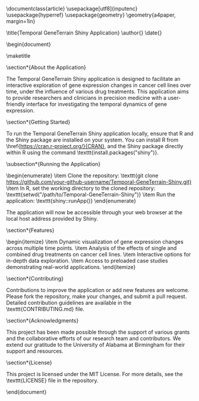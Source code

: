 \documentclass{article}
\usepackage[utf8]{inputenc}
\usepackage{hyperref}
\usepackage{geometry}
\geometry{a4paper, margin=1in}

\title{Temporal GeneTerrain Shiny Application}
\author{}
\date{}

\begin{document}

\maketitle

\section*{About the Application}

The Temporal GeneTerrain Shiny application is designed to facilitate an interactive exploration of gene expression changes in cancer cell lines over time, under the influence of various drug treatments. This application aims to provide researchers and clinicians in precision medicine with a user-friendly interface for investigating the temporal dynamics of gene expression.

\section*{Getting Started}

To run the Temporal GeneTerrain Shiny application locally, ensure that R and the Shiny package are installed on your system. You can install R from \href{https://cran.r-project.org/}{CRAN}, and the Shiny package directly within R using the command \texttt{install.packages("shiny")}.

\subsection*{Running the Application}

\begin{enumerate}
    \item Clone the repository: \texttt{git clone https://github.com/your-github-username/Temporal-GeneTerrain-Shiny.git}
    \item In R, set the working directory to the cloned repository: \texttt{setwd("/path/to/Temporal-GeneTerrain-Shiny")}
    \item Run the application: \texttt{shiny::runApp()}
\end{enumerate}

The application will now be accessible through your web browser at the local host address provided by Shiny.

\section*{Features}

\begin{itemize}
    \item Dynamic visualization of gene expression changes across multiple time points.
    \item Analysis of the effects of single and combined drug treatments on cancer cell lines.
    \item Interactive options for in-depth data exploration.
    \item Access to preloaded case studies demonstrating real-world applications.
\end{itemize}

\section*{Contributing}

Contributions to improve the application or add new features are welcome. Please fork the repository, make your changes, and submit a pull request. Detailed contribution guidelines are available in the \texttt{CONTRIBUTING.md} file.

\section*{Acknowledgments}

This project has been made possible through the support of various grants and the collaborative efforts of our research team and contributors. We extend our gratitude to the University of Alabama at Birmingham for their support and resources.

\section*{License}

This project is licensed under the MIT License. For more details, see the \texttt{LICENSE} file in the repository.

\end{document}
